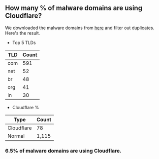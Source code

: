 ## How many % of malware domains are using Cloudflare?


We downloaded the malware domains from [here](https://urlhaus.abuse.ch) and filter out duplicates.
Here's the result.


[//]: # (start replacement)


- Top 5 TLDs

| TLD | Count |
| --- | --- |
| com | 591 |
| net | 52 |
| br | 48 |
| org | 41 |
| in | 30 |


- Cloudflare %

| Type | Count |
| --- | --- |
| Cloudflare | 78 |
| Normal | 1,115 |


### 6.5% of malware domains are using Cloudflare.